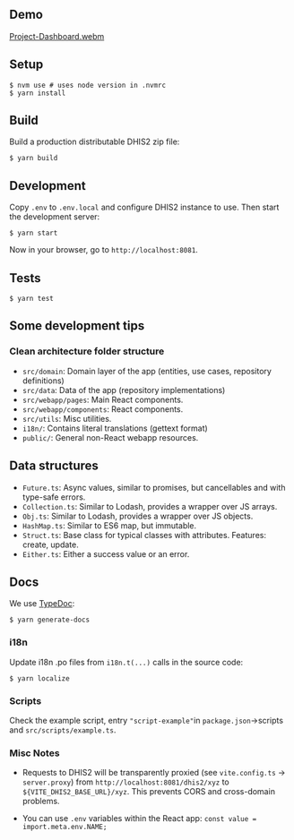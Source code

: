 ## Demo

[Project-Dashboard.webm](https://github.com/user-attachments/assets/22c09ad2-e458-489d-81c1-46b6602ce11f)

## Setup

```
$ nvm use # uses node version in .nvmrc
$ yarn install
```

## Build

Build a production distributable DHIS2 zip file:

```
$ yarn build
```

## Development

Copy `.env` to `.env.local` and configure DHIS2 instance to use. Then start the development server:

```
$ yarn start
```

Now in your browser, go to `http://localhost:8081`.

## Tests

```
$ yarn test
```

## Some development tips

### Clean architecture folder structure

-   `src/domain`: Domain layer of the app (entities, use cases, repository definitions)
-   `src/data`: Data of the app (repository implementations)
-   `src/webapp/pages`: Main React components.
-   `src/webapp/components`: React components.
-   `src/utils`: Misc utilities.
-   `i18n/`: Contains literal translations (gettext format)
-   `public/`: General non-React webapp resources.

## Data structures

-   `Future.ts`: Async values, similar to promises, but cancellables and with type-safe errors.
-   `Collection.ts`: Similar to Lodash, provides a wrapper over JS arrays.
-   `Obj.ts`: Similar to Lodash, provides a wrapper over JS objects.
-   `HashMap.ts`: Similar to ES6 map, but immutable.
-   `Struct.ts`: Base class for typical classes with attributes. Features: create, update.
-   `Either.ts`: Either a success value or an error.

## Docs

We use [TypeDoc](https://typedoc.org/example/):

```
$ yarn generate-docs
```

### i18n

Update i18n .po files from `i18n.t(...)` calls in the source code:

```
$ yarn localize
```

### Scripts

Check the example script, entry `"script-example"`in `package.json`->scripts and `src/scripts/example.ts`.

### Misc Notes

-   Requests to DHIS2 will be transparently proxied (see `vite.config.ts` -> `server.proxy`) from `http://localhost:8081/dhis2/xyz` to `${VITE_DHIS2_BASE_URL}/xyz`. This prevents CORS and cross-domain problems.

-   You can use `.env` variables within the React app: `const value = import.meta.env.NAME;`
